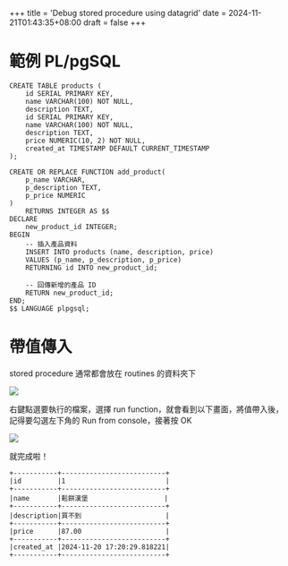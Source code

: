 +++
title = 'Debug stored procedure using datagrid'
date = 2024-11-21T01:43:35+08:00
draft = false
+++
# 範例 PL/pgSQL

```postgresql
CREATE TABLE products (
    id SERIAL PRIMARY KEY,
    name VARCHAR(100) NOT NULL,
    description TEXT,
    id SERIAL PRIMARY KEY,
    name VARCHAR(100) NOT NULL,
    description TEXT,
    price NUMERIC(10, 2) NOT NULL,
    created_at TIMESTAMP DEFAULT CURRENT_TIMESTAMP
);

CREATE OR REPLACE FUNCTION add_product(
    p_name VARCHAR,
    p_description TEXT,
    p_price NUMERIC
)
    RETURNS INTEGER AS $$
DECLARE
    new_product_id INTEGER;
BEGIN
    -- 插入產品資料
    INSERT INTO products (name, description, price)
    VALUES (p_name, p_description, p_price)
    RETURNING id INTO new_product_id;

    -- 回傳新增的產品 ID
    RETURN new_product_id;
END;
$$ LANGUAGE plpgsql;

```

# 帶值傳入

stored procedure 通常都會放在 routines 的資料夾下

![](../../images/2024-11-21_1.32.33.png)

右鍵點選要執行的檔案，選擇 run function，就會看到以下畫面，將值帶入後，記得要勾選左下角的 Run from console，接著按 OK

![](../../images/2024-11-21_1.39.00.png)

就完成啦！

```
+-----------+--------------------------+
|id         |1                         |
+-----------+--------------------------+
|name       |鬆餅漢堡                   |
+-----------+--------------------------+
|description|買不到                     |
+-----------+--------------------------+
|price      |87.00                     |
+-----------+--------------------------+
|created_at |2024-11-20 17:20:29.818221|
+-----------+--------------------------+

```